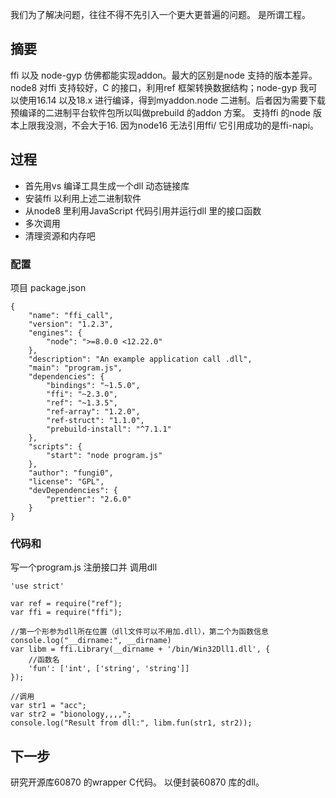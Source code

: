我们为了解决问题，往往不得不先引入一个更大更普遍的问题。
是所谓工程。

## 摘要 ##
ffi 以及 node-gyp 仿佛都能实现addon。最大的区别是node 支持的版本差异。node8 对ffi 支持较好，C 的接口，利用ref 框架转换数据结构；node-gyp 我可以使用16.14 以及18.x 进行编译，得到myaddon.node 二进制。后者因为需要下载预编译的二进制平台软件包所以叫做prebuild 的addon 方案。 支持ffi 的node 版本上限我没测，不会大于16. 因为node16 无法引用ffi/ 它引用成功的是ffi-napi。

## 过程 ##
+ 首先用vs 编译工具生成一个dll 动态链接库
+ 安装ffi 以利用上述二进制软件
+ 从node8 里利用JavaScript 代码引用并运行dll 里的接口函数
+ 多次调用
+ 清理资源和内存吧


### 配置 ###
项目 package.json
```
{
    "name": "ffi_call",
    "version": "1.2.3",
    "engines": {
        "node": ">=8.0.0 <12.22.0"
    },
    "description": "An example application call .dll",
    "main": "program.js",
    "dependencies": {
        "bindings": "~1.5.0",
        "ffi": "~2.3.0",
        "ref": "~1.3.5",
        "ref-array": "1.2.0",
        "ref-struct": "1.1.0",
        "prebuild-install": "^7.1.1"
    },
    "scripts": {
        "start": "node program.js"
    },
    "author": "fungi0",
    "license": "GPL",
    "devDependencies": {
        "prettier": "2.6.0"
    }
}

```

### 代码和 ###
写一个program.js 注册接口并 调用dll
```
'use strict'

var ref = require("ref");
var ffi = require("ffi");

//第一个形参为dll所在位置（dll文件可以不用加.dll），第二个为函数信息
console.log("__dirname:", __dirname)
var libm = ffi.Library(__dirname + '/bin/Win32Dll1.dll', {
    //函数名
    'fun': ['int', ['string', 'string']]
});

//调用
var str1 = "acc";
var str2 = "bionology,,,,";
console.log("Result from dll:", libm.fun(str1, str2));
```


## 下一步 ##
研究开源库60870 的wrapper C代码。
以便封装60870 库的dll。